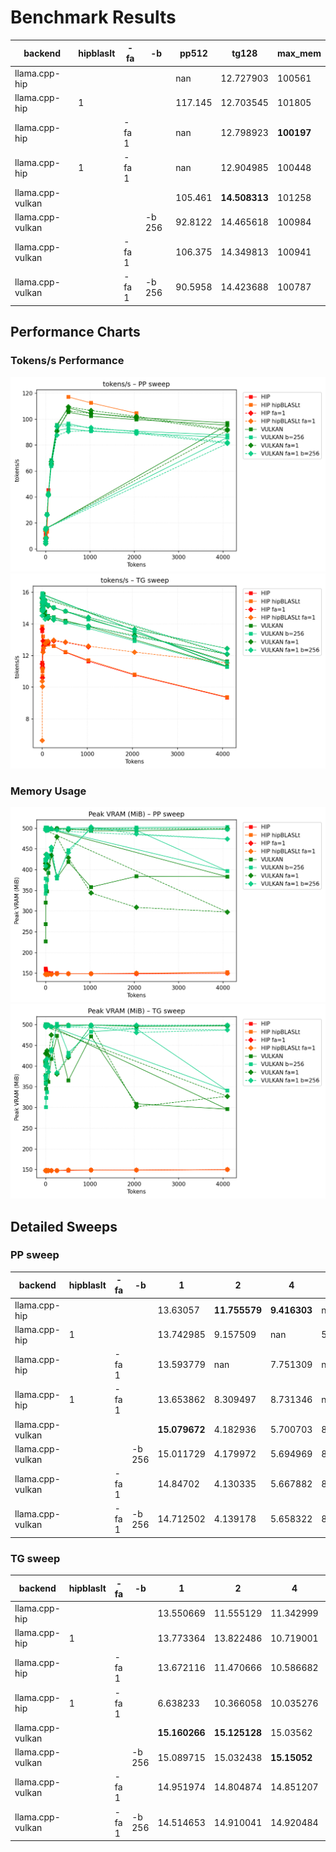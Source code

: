 # Benchmark Results
| backend          | hipblaslt   | -fa   | -b     |    pp512 | tg128         | max_mem    |
|------------------|-------------|-------|--------|----------|---------------|------------|
| llama.cpp-hip    |             |       |        | nan      | 12.727903     | 100561     |
| llama.cpp-hip    | 1           |       |        | 117.145  | 12.703545     | 101805     |
| llama.cpp-hip    |             | -fa 1 |        | nan      | 12.798923     | **100197** |
| llama.cpp-hip    | 1           | -fa 1 |        | nan      | 12.904985     | 100448     |
| llama.cpp-vulkan |             |       |        | 105.461  | **14.508313** | 101258     |
| llama.cpp-vulkan |             |       | -b 256 |  92.8122 | 14.465618     | 100984     |
| llama.cpp-vulkan |             | -fa 1 |        | 106.375  | 14.349813     | 100941     |
| llama.cpp-vulkan |             | -fa 1 | -b 256 |  90.5958 | 14.423688     | 100787     |
## Performance Charts

### Tokens/s Performance
![PP Tokens/s](pp_tokens_per_sec.png)
![TG Tokens/s](tg_tokens_per_sec.png)

### Memory Usage
![PP VRAM](pp_vram_peak_mib.png)
![TG VRAM](tg_vram_peak_mib.png)

## Detailed Sweeps

### PP sweep
| backend          | hipblaslt   | -fa   | -b     | 1             | 2             | 4            |         8 | 16            | 32            | 64            |      128 |      256 |      512 |     1024 |     2048 |     4096 |
|------------------|-------------|-------|--------|---------------|---------------|--------------|-----------|---------------|---------------|---------------|----------|----------|----------|----------|----------|----------|
| llama.cpp-hip    |             |       |        | 13.63057      | **11.755579** | **9.416303** | nan       | 8.61757       | 14.440774     | **45.510002** | nan      | nan      | nan      | nan      | nan      | nan      |
| llama.cpp-hip    | 1           |       |        | 13.742985     | 9.157509      | nan          |   5.24667 | 8.349183      | 13.348146     | 43.437041     |  64.7946 | nan      | 117.145  | 112.553  | 104.592  | nan      |
| llama.cpp-hip    |             | -fa 1 |        | 13.593779     | nan           | 7.751309     | nan       | 8.796772      | nan           | nan           | nan      | nan      | nan      | nan      | nan      | nan      |
| llama.cpp-hip    | 1           | -fa 1 |        | 13.653862     | 8.309497      | 8.731346     | nan       | 8.657596      | nan           | nan           | nan      | nan      | nan      | nan      | nan      | nan      |
| llama.cpp-vulkan |             |       |        | **15.079672** | 4.182936      | 5.700703     |   8.16016 | 15.823324     | **26.474235** | 41.832659     |  66.5984 |  91.211  | 105.461  | 102.302  |  99.708  |  95.4582 |
| llama.cpp-vulkan |             |       | -b 256 | 15.011729     | 4.179972      | 5.694969     |   8.17611 | **15.843124** | 26.414215     | 41.851938     |  63.8247 |  91.2879 |  92.8122 |  90.6494 |  89.1272 |  85.864  |
| llama.cpp-vulkan |             | -fa 1 |        | 14.84702      | 4.130335      | 5.667882     |   8.11506 | 15.749897     | 26.118305     | 41.555316     |  65.4599 |  90.712  | 106.375  | 104.543  | 100.964  |  91.2855 |
| llama.cpp-vulkan |             | -fa 1 | -b 256 | 14.712502     | 4.139178      | 5.658322     |   8.11748 | 15.616714     | 25.857406     | 41.144429     |  64.5068 |  87.6088 |  90.5958 |  91.072  |  89.1499 |  81.265  |
### TG sweep
| backend          | hipblaslt   | -fa   | -b     | 1             | 2             | 4            | 8             | 16                 | 32            | 64            | 128           | 256           | 512           | 1024          | 2048          | 4096          |
|------------------|-------------|-------|--------|---------------|---------------|--------------|---------------|--------------------|---------------|---------------|---------------|---------------|---------------|---------------|---------------|---------------|
| llama.cpp-hip    |             |       |        | 13.550669     | 11.555129     | 11.342999    | 11.267363     | 12.276287          | 12.596857     | 12.688311     | 12.727903     | 12.593415     | 12.213245     | 11.645482     | 10.770092     | 9.349837      |
| llama.cpp-hip    | 1           |       |        | 13.773364     | 13.822486     | 10.719001    | 11.017572     | 13.207548          | 12.862999     | 12.923422     | 12.703545     | 12.600227     | 12.234436     | 11.705637     | 10.801661     | 9.380591      |
| llama.cpp-hip    |             | -fa 1 |        | 13.672116     | 11.470666     | 10.586682    | 11.242093     | 12.920578          | 12.605019     | 12.760716     | 12.798923     | 12.917628     | 12.835415     | 12.548766     | nan           | nan           |
| llama.cpp-hip    | 1           | -fa 1 |        | 6.638233      | 10.366058     | 10.035276    | 11.169731     | 12.214767          | 12.460746     | 12.770393     | 12.904985     | 12.968122     | 12.856306     | 12.596659     | 12.218604     | 11.539535     |
| llama.cpp-vulkan |             |       |        | **15.160266** | **15.125128** | 15.03562     | 15.044525     | 15.093508          | 14.950227     | **14.777473** | **14.508313** | **14.426415** | **14.209365** | 13.842041     | 13.002953     | 11.313306     |
| llama.cpp-vulkan |             |       | -b 256 | 15.089715     | 15.032438     | **15.15052** | **15.183483** | **15.119451**      | **15.045627** | 14.632479     | 14.465618     | 14.404762     | 14.086222     | 13.724275     | 12.921185     | 11.276079     |
| llama.cpp-vulkan |             | -fa 1 |        | 14.951974     | 14.804874     | 14.851207    | 14.848219     | 14.849796          | 14.779346     | 14.501357     | 14.349813     | 14.255924     | 14.131393     | 13.857324     | **13.264458** | 12.068588     |
| llama.cpp-vulkan |             | -fa 1 | -b 256 | 14.514653     | 14.910041     | 14.920484    | 14.808187     | 14.911003000000001 | 14.868728     | 14.297018     | 14.423688     | 14.258356     | 14.113837     | **13.873522** | 13.197126     | **12.105838** |